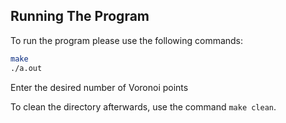## Running The Program 

To run the program please use the following commands:

```bash
make
./a.out
```

Enter the desired number of Voronoi points

To clean the directory afterwards, use the command `make clean`.

